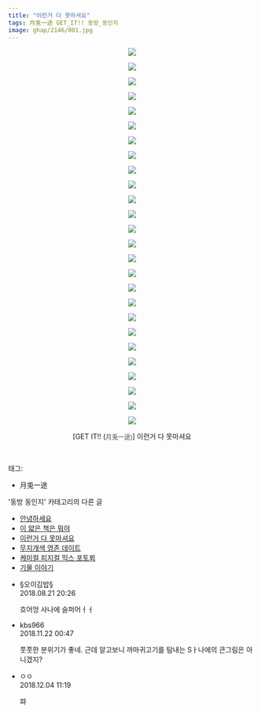 ```yaml
---
title: "이런거 다 못마셔요"
tags: 月兎一途 GET_IT!! 동방_동인지
image: ghap/2146/001.jpg
---
```

<div class="article">
<p style="text-align: center; clear: none; float: none;"><img src="{{ site.nasurl }}/ghap/2146/001.jpg"/></p>
<p style="text-align: center; clear: none; float: none;"><img src="{{ site.nasurl }}/ghap/2146/002.jpg"/></p>
<p style="text-align: center; clear: none; float: none;"><img src="{{ site.nasurl }}/ghap/2146/003.jpg"/></p>
<p style="text-align: center; clear: none; float: none;"><img src="{{ site.nasurl }}/ghap/2146/004.jpg"/></p>
<p style="text-align: center; clear: none; float: none;"><img src="{{ site.nasurl }}/ghap/2146/005.jpg"/></p>
<p style="text-align: center; clear: none; float: none;"><img src="{{ site.nasurl }}/ghap/2146/006.jpg"/></p>
<p style="text-align: center; clear: none; float: none;"><img src="{{ site.nasurl }}/ghap/2146/007.jpg"/></p>
<p style="text-align: center; clear: none; float: none;"><img src="{{ site.nasurl }}/ghap/2146/008.jpg"/></p>
<p style="text-align: center; clear: none; float: none;"><img src="{{ site.nasurl }}/ghap/2146/009.jpg"/></p>
<p style="text-align: center; clear: none; float: none;"><img src="{{ site.nasurl }}/ghap/2146/010.jpg"/></p>
<p style="text-align: center; clear: none; float: none;"><img src="{{ site.nasurl }}/ghap/2146/011.jpg"/></p>
<p style="text-align: center; clear: none; float: none;"><img src="{{ site.nasurl }}/ghap/2146/012.jpg"/></p>
<p style="text-align: center; clear: none; float: none;"><img src="{{ site.nasurl }}/ghap/2146/013.jpg"/></p>
<p style="text-align: center; clear: none; float: none;"><img src="{{ site.nasurl }}/ghap/2146/014.jpg"/></p>
<p style="text-align: center; clear: none; float: none;"><img src="{{ site.nasurl }}/ghap/2146/015.jpg"/></p>
<p style="text-align: center; clear: none; float: none;"><img src="{{ site.nasurl }}/ghap/2146/016.jpg"/></p>
<p style="text-align: center; clear: none; float: none;"><img src="{{ site.nasurl }}/ghap/2146/017.jpg"/></p>
<p style="text-align: center; clear: none; float: none;"><img src="{{ site.nasurl }}/ghap/2146/018.jpg"/></p>
<p style="text-align: center; clear: none; float: none;"><img src="{{ site.nasurl }}/ghap/2146/019.jpg"/></p>
<p style="text-align: center; clear: none; float: none;"><img src="{{ site.nasurl }}/ghap/2146/020.jpg"/></p>
<p style="text-align: center; clear: none; float: none;"><img src="{{ site.nasurl }}/ghap/2146/021.jpg"/></p>
<p style="text-align: center; clear: none; float: none;"><img src="{{ site.nasurl }}/ghap/2146/022.jpg"/></p>
<p style="text-align: center; clear: none; float: none;"><img src="{{ site.nasurl }}/ghap/2146/023.jpg"/></p>
<p style="text-align: center; clear: none; float: none;"><img src="{{ site.nasurl }}/ghap/2146/024.jpg"/></p>
<p style="text-align: center; clear: none; float: none;"><img src="{{ site.nasurl }}/ghap/2146/025.jpg"/></p>
<p style="text-align: center; clear: none; float: none;"><img src="{{ site.nasurl }}/ghap/2146/026.jpg"/></p>
<p style="text-align: center; clear: none; float: none;">[GET IT!! (<span style="color: rgb(67, 74, 84); font-family: Arial, 돋움, Dotum, AppleGothic, sans-serif; font-size: 12.6px;">月兎一途)</span>] 이런거 다 못마셔요</p>
<p><br/></p>
</div><div class="tagTrail">
<p>태그: </p>
<ul>
<li>月兎一途</li>
</ul>
</div><div class="another">
<p>'동방 동인지' 카테고리의 다른 글</p>
<ul>
<li><a href="/2016-09-12-ghap_2148">안녕하세요</a></li>
<li><a href="/2016-09-12-ghap_2147">이 얇은 책은 뭐야</a></li>
<li><a href="/2016-09-12-ghap_2146">이런거 다 못마셔요</a></li>
<li><a href="/2016-09-12-ghap_2145">무지개색 영존 데이트</a></li>
<li><a href="/2016-09-12-ghap_2144">케미컬 피지컬 믹스 포토푀</a></li>
<li><a href="/2016-09-12-ghap_2142">기물 이야기</a></li>
</ul>
</div><div class="cb_module cb_fluid">
<div class="cb_wrt cb_profile">
<div class="comment">
<ul>
<li class="cb_thumb_off" id="comment15314110">
<div class="cb_comment_area">
<div class="cb_info_area">
<div class="cb_section">
<span class="cb_nick_name">§오이김밥§</span>
</div>
<div class="cb_section">
<span class="cb_date">2018.08.21 20:26 </span>
</div>
</div>
<div class="cb_dsc_comment">
<p class="cb_dsc">
											흐어엉 사나에 슬퍼어ㅓㅓ
										</p>
</div>
</div></li>
<li class="cb_thumb_off" id="comment15376459">
<div class="cb_comment_area">
<div class="cb_info_area">
<div class="cb_section">
<span class="cb_nick_name">kbs966</span>
</div>
<div class="cb_section">
<span class="cb_date">2018.11.22 00:47 </span>
</div>
</div>
<div class="cb_dsc_comment">
<p class="cb_dsc">
											풋풋한 분위기가 좋네. 근데 알고보니 까마귀고기를 탐내는 Sㅏ나에의 큰그림은 아니겠지?
										</p>
</div>
</div></li>
<li class="cb_thumb_off" id="comment15382184">
<div class="cb_comment_area">
<div class="cb_info_area">
<div class="cb_section">
<span class="cb_nick_name">ㅇㅇ</span>
</div>
<div class="cb_section">
<span class="cb_date">2018.12.04 11:19 </span>
</div>
</div>
<div class="cb_dsc_comment">
<p class="cb_dsc">
											퍄
										</p>
</div>
</div></li>
</ul>
</div>
</div><!-- commentList close -->
</div>